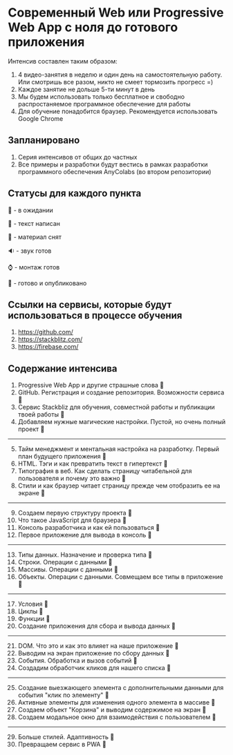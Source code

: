 # Современный Web или Progressive Web App с ноля до готового приложения 

Интенсив составлен таким образом:
1. 4 видео-занятия в неделю и один день на самостоятельную работу. Или смотришь все разом, никто не смеет тормозить прогресс =)
2. Каждое занятие не дольше 5-ти минут в день
3. Мы будем использовать только бесплатное и свободно распростаняемое программное обеспечение для работы
4. Для обучение понадобится браузер. Рекомендуется использовать Google Chrome

## Запланировано
1. Серия интенсивов от общих до частных
2. Все примеры и разработки будут вестись в рамках разработки программного обеспечения AnyColabs (во втором репозитории)

## Статусы для каждого пункта

:tomato: - в ожидании 

:pencil: - текст написан

:movie_camera: - материал снят 

:sound: - звук готов

:watch: - монтаж готов

:green_apple: - готово и опубликовано

## Ссылки на сервисы, которые будут использоваться в процессе обучения
1. https://github.com/
2. https://stackblitz.com/
3. https://firebase.com/

## Содержание интенсива
1. Progressive Web App и другие страшные слова :pencil:
2. GitHub. Регистрация и создание репозитория. Возможности сервиса :tomato:
3. Сервис Stackbliz для обучения, совместной работы и публикации твоей работы :pencil:
4. Добавляем нужные магические настройки. Пустой, но очень полный проект :tomato:
***
5. Тайм менеджмент и ментальная настройка на разработку. Первый план будущего приложения :tomato:
6. HTML. Тэги и как превратить текст в гипертекст :tomato:
7. Типография в веб. Как сделать страницу читабельной для пользователя и почему это важно :tomato:
8. Стили и как браузер читает страницу прежде чем отобразить ее на экране :tomato:
***
9. Создаем первую структуру проекта :tomato:
10. Что такое JavaScript для браузера :tomato:
11. Консоль разработчика и как ей пользоваться :tomato:
12. Первое приложение для вывода в консоль :tomato:
***
13. Типы данных. Назначение и проверка типа :tomato:
14. Строки. Операции с данными :tomato:
15. Массивы. Операции с данными :tomato:
16. Объекты. Операции с данными. Совмещаем все типы в приложение :tomato:
***
17. Условия :tomato:
18. Циклы :tomato:
19. Функции :tomato:
20. Создание приложения для сбора и вывода данных :tomato:
***
21. DOM. Что это и как это влияет на наше приложение :tomato:
22. Выводим на экран приложение по сбору данных :tomato:
23. События. Обработка и вызов событий :tomato:
24. Создадим обработчик кликов для нашего списка :tomato:
***
25. Создание выезжающего элемента с дополнительными данными для события "клик по элементу" :tomato:
26. Активные элементы для изменения одного элемента в массиве :tomato:
27. Создаем объект "Корзина" и выводим содержимое на экран :tomato:
28. Создаем модальное окно для взаимодействия с пользователем :tomato:
***
29. Больше стилей. Адаптивность :tomato:
30. Превращаем сервис в PWA :tomato:








